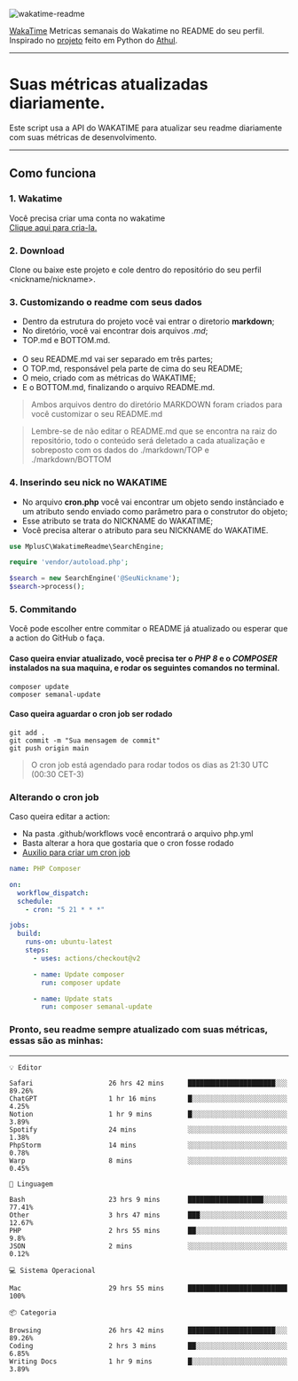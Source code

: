 ![wakatime-readme](https://socialify.git.ci/bymatheus/wakatime-readme/image?description=1&descriptionEditable=M%C3%A9tricas%20semanais%20do%20Wakatime%20no%20seu%20README%20de%20perfil.&font=KoHo&forks=1&language=1&owner=1&pattern=Signal&stargazers=1&theme=Dark)

[WakaTime](https://wakatime.com) Metricas semanais do Wakatime no README do seu perfil. <br>
Inspirado no [projeto](https://github.com/athul/waka-readme) feito em Python do [Athul](https://github.com/athul).
___

# Suas métricas atualizadas diariamente.
Este script usa a API do WAKATIME para atualizar seu readme diariamente com suas métricas de desenvolvimento.

___

## Como funciona

### 1. Wakatime
Você precisa criar uma conta no wakatime <br>
[Clique aqui para cria-la.](https://wakatime.com) 

### 2. Download
Clone ou baixe este projeto e cole dentro do repositório do seu perfil <nickname/nickname>.

### 3. Customizando o readme com seus dados
- Dentro da estrutura do projeto você vai entrar o diretorio **markdown**;  
- No diretório, você vai encontrar dois arquivos *.md*;
- TOP.md e BOTTOM.md.
<br><br>
- O seu README.md vai ser separado em três partes; 
- O TOP.md, responsável pela parte de cima do seu README;
- O meio, criado com as métricas do WAKATIME;
- E o BOTTOM.md, finalizando o arquivo README.md.<br>

> Ambos arquivos dentro do diretório MARKDOWN foram criados para você customizar o seu README.md

> Lembre-se de não editar o README.md que se encontra na raiz do repositório, todo o conteúdo será deletado a cada atualização e sobreposto com os dados do ./markdown/TOP e ./markdown/BOTTOM

### 4. Inserindo seu nick no WAKATIME
- No arquivo **cron.php** você vai encontrar um objeto sendo instânciado e um atributo sendo enviado como parâmetro para o construtor do objeto;
- Esse atributo se trata do NICKNAME do WAKATIME;
- Você precisa alterar o atributo para seu NICKNAME do WAKATIME.

```php
use MplusC\WakatimeReadme\SearchEngine;

require 'vendor/autoload.php';

$search = new SearchEngine('@SeuNickname');
$search->process();
```

### 5. Commitando
Você pode escolher entre commitar o README já atualizado ou esperar que a action do GitHub o faça. <br>

#### Caso queira enviar atualizado, você precisa ter o *PHP 8* e o *COMPOSER* instalados na sua maquina, e rodar os seguintes comandos no terminal.
```composer
composer update
composer semanal-update 
```

#### Caso queira aguardar o cron job ser rodado 
```git 
git add .
git commit -m "Sua mensagem de commit"
git push origin main
```

>O cron job está agendado para rodar todos os dias as 21:30 UTC (00:30 CET-3) 

### Alterando o cron job
Caso queira editar a action:

- Na pasta .github/workflows você encontrará o arquivo php.yml
- Basta alterar a hora que gostaria que o cron fosse rodado
- [Auxilio para criar um cron job](https://crontab.guru)

```yml
name: PHP Composer

on:
  workflow_dispatch:
  schedule:
    - cron: "5 21 * * *"

jobs:
  build:
    runs-on: ubuntu-latest
    steps:
      - uses: actions/checkout@v2

      - name: Update composer
        run: composer update

      - name: Update stats
        run: composer semanal-update
```

### Pronto, seu readme sempre atualizado com suas métricas, essas são as minhas:

___
```text
💡 Editor

Safari                   26 hrs 42 mins      ██████████████████████░░░     89.26%
ChatGPT                  1 hr 16 mins        █░░░░░░░░░░░░░░░░░░░░░░░░      4.25%
Notion                   1 hr 9 mins         █░░░░░░░░░░░░░░░░░░░░░░░░      3.89%
Spotify                  24 mins             ░░░░░░░░░░░░░░░░░░░░░░░░░      1.38%
PhpStorm                 14 mins             ░░░░░░░░░░░░░░░░░░░░░░░░░      0.78%
Warp                     8 mins              ░░░░░░░░░░░░░░░░░░░░░░░░░      0.45%
```
```text
💬 Linguagem

Bash                     23 hrs 9 mins       ███████████████████░░░░░░     77.41%
Other                    3 hrs 47 mins       ███░░░░░░░░░░░░░░░░░░░░░░     12.67%
PHP                      2 hrs 55 mins       ██░░░░░░░░░░░░░░░░░░░░░░░       9.8%
JSON                     2 mins              ░░░░░░░░░░░░░░░░░░░░░░░░░      0.12%
```
```text
💻 Sistema Operacional

Mac                      29 hrs 55 mins      █████████████████████████       100%
```
```text
📦 Categoria

Browsing                 26 hrs 42 mins      ██████████████████████░░░     89.26%
Coding                   2 hrs 3 mins        ██░░░░░░░░░░░░░░░░░░░░░░░      6.85%
Writing Docs             1 hr 9 mins         █░░░░░░░░░░░░░░░░░░░░░░░░      3.89%
```
